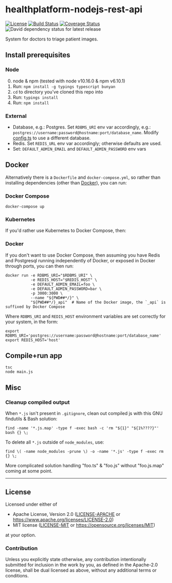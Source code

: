 healthplatform-nodejs-rest-api
==============================
[![License](https://img.shields.io/badge/license-Apache--2.0%20OR%20MIT-blue.svg)](https://opensource.org/licenses/Apache-2.0)
[![Build Status](https://travis-ci.org/offscale/healthplatform-nodejs-rest-api.svg?branch=master)](https://travis-ci.org/offscale/healthplatform-nodejs-rest-api)
[![Coverage Status](https://coveralls.io/repos/github/offscale/healthplatform-nodejs-rest-api/badge.svg)](https://coveralls.io/github/offscale/healthplatform-nodejs-rest-api)
![David dependency status for latest release](https://david-dm.org/offscale/healthplatform-nodejs-rest-api.svg)

System for doctors to triage patient images.

## Install prerequisites

### Node

  0. node & npm (tested with node v10.16.0 & npm v6.10.1)
  1. Run: `npm install -g typings typescript bunyan`
  2. `cd` to directory you've cloned this repo into
  3. Run: `typings install`
  4. Run: `npm install`

### External

  - Database, e.g.: Postgres. Set `RDBMS_URI` env var accordingly, e.g.: `postgres://username:password@hostname:port/database_name`. Modify [config.ts](https://github.com/offscale/healthplatform-nodejs-rest-api/blob/master/config.ts) to use a different database.
  - Redis. Set `REDIS_URL` env var accordingly; otherwise defaults are used.
  - Set: `DEFAULT_ADMIN_EMAIL` and `DEFAULT_ADMIN_PASSWORD` env vars

## Docker

Alternatively there is a `Dockerfile` and `docker-compose.yml`, so rather than installing dependencies (other than [Docker](https://docs.docker.com/install/#supported-platforms)), you can run:

### Docker Compose

    docker-compose up

### Kubernetes
If you'd rather use Kubernetes to Docker Compose, then:
<TODO>

### Docker

If you don't want to use Docker Compose, then assuming you have Redis and Postgresql running independently of Docker, or exposed in Docker through ports, you can then run:

    docker run -e RDBMS_URI="$RDBMS_URI" \
               -e REDIS_HOST="$REDIS_HOST" \
               -e DEFAULT_ADMIN_EMAIL=foo \
               -e DEFAULT_ADMIN_PASSWORD=bar \
               -p 3000:3000 \
               --name "${PWD##*/}" \
               "${PWD##*/}_api"  # Name of the Docker image, the `_api` is suffixed by Docker Compose

Where `RDBMS_URI` and `REDIS_HOST` environment variables are set correctly for your system, in the form:

    export RDBMS_URI='postgres://username:password@hostname:port/database_name'
    export REDIS_HOST='host'

## Compile+run app

    tsc
    node main.js

## Misc

### Cleanup compiled output

When `*.js` isn't present in `.gitignore`, clean out compiled js with this GNU findutils & Bash solution:

    find -name '*.js.map' -type f -exec bash -c 'rm "${1}" "${1%????}"' bash {} \;

To delete all `*.js` outside of `node_modules`, use:

    find \( -name node_modules -prune \) -o -name '*.js' -type f -exec rm {} \;

More complicated solution handling "foo.ts" & "foo.js" without "foo.js.map" coming at some point.

---

## License

Licensed under either of

- Apache License, Version 2.0 ([LICENSE-APACHE](LICENSE-APACHE) or <https://www.apache.org/licenses/LICENSE-2.0>)
- MIT license ([LICENSE-MIT](LICENSE-MIT) or <https://opensource.org/licenses/MIT>)

at your option.

### Contribution

Unless you explicitly state otherwise, any contribution intentionally submitted
for inclusion in the work by you, as defined in the Apache-2.0 license, shall be
dual licensed as above, without any additional terms or conditions.
